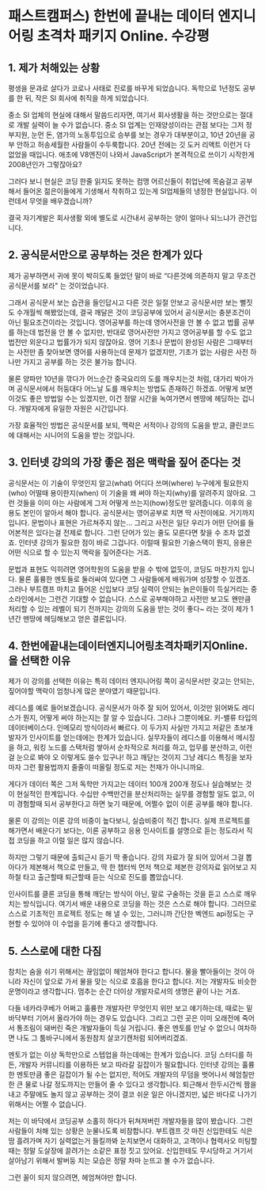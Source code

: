 # 패스트캠퍼스) 한번에 끝내는 데이터 엔지니어링 초격차 패키지 Online. 수강평

## 1. 제가 처해있는 상황

평생을 문과로 살다가 코로나 사태로 진로를 바꾸게 되었습니다. 독학으로 1년정도 공부를 한 뒤, 작은 SI 회사에 취직을 하게 되었습니다.

중소 SI 업체의 현실에 대해서 말씀드리자면, 여기서 회사생활을 하는 것만으로는 절대로 개발 실력이 늘 수가 없습니다. 중소 SI 업계는 인재양성이라는 관점 보다는 그저 정부지원, 눈먼 돈, 염가의 노동투입으로 승부를 보는 경우가 대부분이고, 10년 20년을 공부 안하고 허송세월한 사람들이 수두룩합니다. 20년 전에는 깃 도커 리액트 이런거 다 없었을 때입니다. 애초에 V8엔진이 나와서 JavaScript가 본격적으로 쓰이기 시작한게 2008년인가 그렇잖아요?

그러다 보니 현실은 코딩 한줄 읽지도 못하는 컴맹 어르신들이 취업난에 목숨걸고 공부해서 들어온 젊은이들에게 기생해서 착취하고 있는게 SI업체들의 냉정한 현실입니다. 이런데서 무엇을 배우겠습니까?

결국 자기계발은 회사생활 외에 별도로 시간내서 공부하는 양이 얼마나 되느냐가 관건입니다.

## 2. 공식문서만으로 공부하는 것은 한계가 있다

제가 공부하면서 귀에 못이 박히도록 들었던 말이 바로 “다른것에 의존하지 말고 무조건 공식문서를 보라" 는 것이었습니다.

그래서 공식문서 보는 습관을 들인답시고 다른 것은 일절 안보고 공식문서만 보는 뻘짓도 수개월씩 해봤었는데, 결국 깨달은 것이 코딩공부에 있어서 공식문서는 충분조건이 아닌 필요조건이라는 것입니다. 영어공부를 하는데 영어사전을 안 볼 수 없고 법률 공부를 하는데 법전을 안 볼 수 없지만, 반대로 영어사전만 가지고 영어공부를 할 수도 없고 법전만 외운다고 법률가가 되지 않잖아요. 영어 기초나 문법이 완성된 사람은 그때부터는 사전만 좀 찾아보면 영어를 사용하는데 문제가 없겠지만, 기초가 없는 사람은 사전 하나만 가지고 공부를 하는 것은 불가능 합니다.

물론 양파만 10년을 깎다가 어느순간 중국요리의 도를 깨우치는것 처럼, 대가리 박아가며 공식문서에서 허둥대다 어느날 도를 깨우치는 방법도 존재하긴 하겠죠. 어떻게 보면 이것도 좋은 방법일 수는 있겠지만, 이건 정말 시간을 녹여가면서 멘땅에 헤딩하는 겁니다. 개발자에게 유일한 자원은 시간입니다.

가장 효율적인 방법은 공식문서를 보되, 맥락은 서적이나 강의의 도움을 받고, 클린코드에 대해서는 시니어의 도움을 받는 것입니다.

## 3. 인터넷 강의의 가장 좋은 점은 맥락을 짚어 준다는 것

공식문서는 이 기술이 무엇인지 알고(what) 어디다 쓰며(where) 누구에게 필요한지(who) 어떨때 용이한지(when) 이 기술을 왜 써야 하는지(why)를 알려주지 않아요. 그런 것들을 이미 아는 사람에게 그저 어떻게 쓰는지(how)정도만 알려줍니다. 이후의 응용도 본인이 알아서 해야 합니다. 공식문서는 영어공부로 치면 딱 사전이에요. 거기까지입니다. 문법이나 표현은 가르쳐주지 않는... 그리고 사전은 일단 우리가 어떤 단어를 들어본적은 있다는걸 전제로 합니다. 그런 단어가 있는 줄도 모른다면 찾을 수 조차 없겠죠. 인터넷 강의가 필요한 점이 바로 그겁니다. 이럴때 필요한 기술스택이 뭔지, 응용은 어떤 식으로 할 수 있는지 맥락을 짚어준다는 거죠.

문법과 표현도 익히려면 영어학원의 도움을 받을 수 밖에 없듯이, 코딩도 마찬가지 입니다. 물론 훌륭한 멘토들로 둘러싸여 있다면 그 사람들에게 배워가며 성장할 수 있겠죠. 그러나 부트캠프 마치고 들어온 신입보다 코딩 실력이 안되는 늙은이들이 득실거리는 중소라인에서는 그런건 기대할 수 없습니다. 스스로 공부해야하고 사전만 보고도 왠만큼 처리할 수 있는 레벨이 되기 전까지는 강의의 도움을 받는 것이 좋다~ 라는 것이 제가 1년간 맨땅에 헤딩해보고 얻은 결론입니다.

## 4. 한번에끝내는데이터엔지니어링초격차패키지Online. 을 선택한 이유

제가 이 강의를 선택한 이유는 특히 데이터 엔지니어링 쪽이 공식문서만 갖고는 안되는, 짚어야할 맥락이 엄청나게 많은 분야였기 때문입니다.

레디스를 예로 들어보겠습니다. 공식문서가 아주 잘 되어 있어서, 이것만 읽어봐도 레디스가 뭔지, 어떻게 써야 하는지는 잘 알 수 있습니다. 그러나 그뿐이에요. 키-밸류 타입의 데이터베이스다. 인메모리 방식이라서 빠르다. 이 두가지 사실만 가지고 저같은 초보개발자가 인사이트를 얻는데에는 한계가 있습니다. 실무자들이 레디스를 이용해서 메시징을 하고, 워킹 노드를 스택처럼 쌓아서 순차적으로 처리를 하고, 업무를 분산하고, 이런걸 눈으로 봐야 오 이렇게도 쓸수 있구나! 하고 깨닫는 것이지 그냥 레디스 특징을 보자마자 그런 활용법까지 줄줄이 떠올릴 정도로 저는 천재가 아니니까요.

게다가 데이터 쪽은 그저 독학만 가지고는 데이터 100개 200개 정도나 실습해보는 것이 현실적인 한계입니다. 수십만 수백만건을 분산처리하는 실무를 경험할 일도 없고, 이미 경험할때 되서 공부한다고 하면 늦기 때문에, 어쩔수 없이 이론 공부를 해야 합니다.

물론 이 강의는 이론 강의 비중이 높다보니, 실습비중이 적긴 합니다. 실제 프로젝트를 해가면서 배운다기 보다는, 이론 공부하고 응용 인사이트를 설명으로 듣는 정도라서 직접 코딩을 하고 이럴 일은 많지 않습니다.

하지만 그렇기 때문에 출퇴근시 듣기 딱 좋습니다. 강의 자료가 잘 되어 있어서 그걸 뽑아다가 제본해서 책으로 만들고, 딱 한 챕터씩 먼저 책으로 제본한 강의자료 읽어보고 지하철 타고 출근할때 퇴근할때 듣는 식으로 진도를 뽑았습니다.

인사이트를 클론 코딩을 통해 깨닫는 방식이 아닌, 말로 구술하는 것을 듣고 스스로 깨우치는 방식입니다. 여기서 배운 내용으로 코딩을 하는 것은 스스로 해야 합니다. 그러므로 스스로 기초적인 프로젝트 정도는 해 낼 수 있는, 그러니까 간단한 벡엔드 api정도는 구현할 수 있어야 이 수업을 듣기에 좋다고 생각합니다.

## 5. 스스로에 대한 다짐

참치는 숨을 쉬기 위해서는 끊임없이 헤엄쳐야 한다고 합니다. 물을 빨아들이는 것이 아니라 자신이 앞으로 가서 물을 맞는 식으로 호흡을 한다고 합니다. 저는 개발자도 비슷한 운명이라고 생각합니다. 멈추는 순간 더이상 개발자로서의 생명은 끝이 나는 거죠.

다들 네카라쿠베가 어쩌고 훌륭한 개발자란 무엇인지 위만 보고 얘기하는데, 때로는 밑바닥부터 기어서 올라가야 하는 경우도 있습니다. 그리고 그런 곳은 이미 오래전에 죽어서 통조림이 돼버린 죽은 개발자들이 득실 거립니다. 좋은 멘토를 만날 수 없으니 여차하면 나도 그 툼바구니에서 동원참치 살코기캔처럼 되어버리겠죠.

멘토가 없는 이상 독학만으로 스텝업을 하는데에는 한계가 있습니다. 코딩 스터디를 하든, 개발자 커뮤니티를 이용하든 보고 따라갈 길잡이가 필요합니다. 인터넷 강의는 훌륭한 멘토만큼 좋은 길잡이가 될 수는 없지만, 적어도 개발자의 무덤을 벗어나서 헤엄칠만한 큰 물로 나갈 정도까지는 만들어 줄 수 있다고 생각합니다. 퇴근해서 한두시간씩 짬을 내고 주말에도 놀지 않고 공부하는 것이 결코 쉬운 일은 아니겠지만, 넓은 바다로 나가기 위해서는 어쩔 수 없습니다. 

저는 이 바닥에서 코딩공부 소홀히 하다가 뒤쳐져버린 개발자들을 많이 봤습니다. 그런 사람들이 처해 있는 상황은 눈물나도록 비참합니다. 부트캠프 갓 마친 신입한테도 식은땀 흘려가며 자기 실력없는거 들킬까봐 눈치보면서 대화하고, 고객이나 협력사오 미팅할때는 정말 도살장에 끌려가는 소같은 표정 짓고 있어요. 신입한테도 무시당하고 거기서 살아남기 위해서 발버둥 치는 모습은 정말 차마 눈뜨고 볼 수가 없습니다.

그런 꼴이 되지 않으려면, 헤엄쳐야만 합니다.

